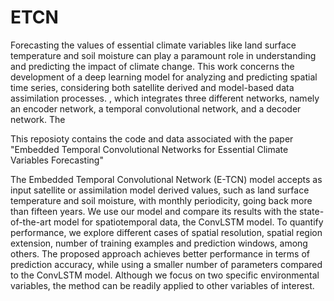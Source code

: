 # ETCN


Forecasting the values of essential climate variables like land surface temperature and soil moisture can play a paramount role in understanding and predicting the impact of climate change. This work concerns the development of a deep learning model for analyzing and predicting spatial time series, considering both satellite derived and model-based data assimilation processes. 
, which integrates three different networks, namely an encoder network, a temporal convolutional network, and a decoder network. The 

This reposioty contains the code and data associated with the paper "Embedded Temporal Convolutional Networks for Essential Climate Variables Forecasting"

The Embedded Temporal Convolutional Network (E-TCN) model accepts as input satellite or assimilation model derived values, such as land surface temperature and soil moisture, with monthly periodicity, going back more than fifteen years. We use our model and compare its results with the state-of-the-art model for spatiotemporal data, the ConvLSTM model. To quantify performance, we explore different cases of spatial resolution, spatial region extension, number of training examples and prediction windows, among others. The proposed approach achieves better performance in terms of prediction accuracy, while using a smaller number of parameters compared to the ConvLSTM model. Although we focus on two specific environmental variables, the method can be readily applied to other variables of interest.
